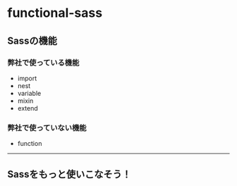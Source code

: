 # functional-sass

## Sassの機能

### 弊社で使っている機能

* import
* nest
* variable
* mixin
* extend

### 弊社で使っていない機能

* function

---

## Sassをもっと使いこなそう！

